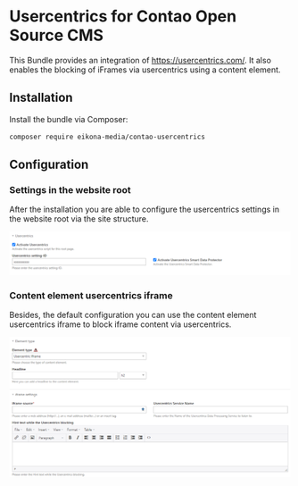 # Usercentrics for Contao Open Source CMS

This Bundle provides an integration of https://usercentrics.com/.
It also enables the blocking of iFrames via usercentrics using a content element.

## Installation

Install the bundle via Composer:

```bash
composer require eikona-media/contao-usercentrics
```

## Configuration

### Settings in the website root

After the installation you are able to configure the usercentrics settings in the website root via the site structure.

![Backend root page](screenshot-backend-root-page.png)

### Content element usercentrics iframe

Besides, the default configuration you can use the content element usercentrics iframe to block iframe content via usercentrics.

![Backend root page](screenshot-backend-iframe.png)
